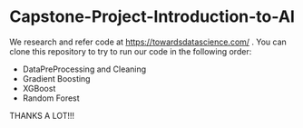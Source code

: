 # Capstone-Project-Introduction-to-AI
We research and refer code at https://towardsdatascience.com/ .
You can clone this repository to try to run our code in the following order: 
- DataPreProcessing and Cleaning
- Gradient Boosting
- XGBoost
- Random Forest

THANKS A LOT!!!
